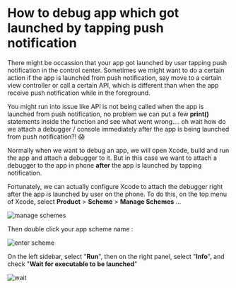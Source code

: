 # How to debug app which got launched by tapping push notification

There might be occassion that your app got launched by user tapping push notification in the control center. Sometimes we might want to do a certain action if the app is launched from push notification, say move to a certain view controller or call a certain API, which is different than when the app receive push notification while in the foreground.



You might run into issue like API is not being called when the app is launched from push notification, no problem we can put a few **print()** statements inside the function and see what went wrong…. oh wait how do we attach a debugger / console immediately after the app is being launched from push notification?! 😱



Normally when we want to debug an app, we will open Xcode, build and run the app and attach a debugger to it. But in this case we want to attach a debugger to the app in phone **after** the app is launched by tapping notification.



Fortunately, we can actually configure Xcode to attach the debugger right after the app is launched by user on the phone. To do this, on the top menu of Xcode, select **Product** > **Scheme** > **Manage Schemes** ...



![manage schemes](https://iosimage.s3.amazonaws.com/2019/48-debug-app-launched-by-push/manageScheme.png)



Then double click your app scheme name :

![enter scheme](https://iosimage.s3.amazonaws.com/2019/48-debug-app-launched-by-push/enterScheme.png)



On the left sidebar, select "**Run**", then on the right panel, select "**Info**", and check "**Wait for executable to be launched**"



![wait](https://iosimage.s3.amazonaws.com/2019/48-debug-app-launched-by-push/wait.png)

